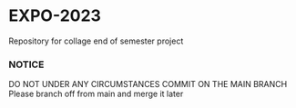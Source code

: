 # EXPO-2023
Repository for collage end of semester project
### NOTICE
DO NOT UNDER ANY CIRCUMSTANCES COMMIT ON THE MAIN BRANCH
Please branch off from main and merge it later
